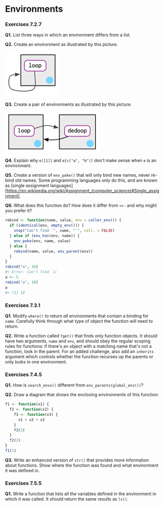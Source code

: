 # Environments

### Exercises 7.2.7

**Q1.** List three ways in which an environment differs from a list.

**Q2.** Create an environment as illustrated by this picture.

<img src="diagrams/environments/recursive-1.png" width="177" />

**Q3.** Create a pair of environments as illustrated by this picture.

<img src="diagrams/environments/recursive-2.png" width="307" />

**Q4.** Explain why `e[[1]]` and `e[c("a", "b")]` don't make sense when `e` is an environment.

**Q5.** Create a version of `env_poke()` that will only bind new names, never re-bind old names. Some programming languages only do this, and are known as [single assignment languages][https://en.wikipedia.org/wiki/Assignment_(computer_science)#Single_assignment].

**Q6.** What does this function do? How does it differ from `<<-` and why might you prefer it?
    

```r
rebind <- function(name, value, env = caller_env()) {
  if (identical(env, empty_env())) {
    stop("Can't find `", name, "`", call. = FALSE)
  } else if (env_has(env, name)) {
    env_poke(env, name, value)
  } else {
    rebind(name, value, env_parent(env))
  }
}
rebind("a", 10)
#> Error: Can't find `a`
a <- 5
rebind("a", 10)
a
#> [1] 10
```

### Exercises 7.3.1

**Q1.** Modify `where()` to return _all_ environments that contain a binding for `name`. Carefully think through what type of object the function will need to return.

**Q2.** Write a function called `fget()` that finds only function objects. It  should have two arguments, `name` and `env`, and should obey the regular scoping rules for functions: if there's an object with a matching name that's not a function, look in the parent. For an added challenge, also add an `inherits` argument which controls whether the function recurses up the parents or only looks in one environment.

### Exercises 7.4.5

**Q1.** How is `search_envs()` different from `env_parents(global_env())`?

**Q2.** Draw a diagram that shows the enclosing environments of this function:


```r
f1 <- function(x1) {
  f2 <- function(x2) {
    f3 <- function(x3) {
      x1 + x2 + x3
    }
    f3(3)
  }
  f2(2)
}
f1(1)
```

**Q3.** Write an enhanced version of `str()` that provides more information about functions. Show where the function was found and what environment it was defined in.

### Exercises 7.5.5

**Q1.** Write a function that lists all the variables defined in the environment in which it was called. It should return the same results as `ls()`.
